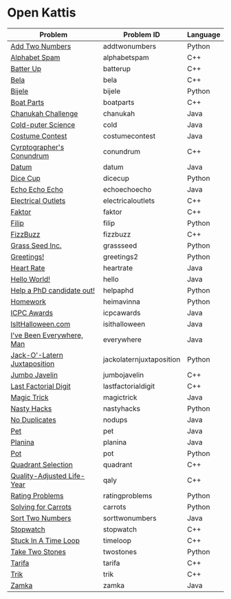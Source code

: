# Open Kattis

| Problem | Problem ID | Language |
| --- | --- | --- |
| [Add Two Numbers](https://open.kattis.com/problems/addtwonumbers)<a name="Add Two Numbers"></a> | addtwonumbers | Python |
| [Alphabet Spam](https://open.kattis.com/problems/alphabetspam)<a name="alphabetspam"></a> | alphabetspam | C++ |
| [Batter Up](https://open.kattis.com/problems/batterup)<a name="Batter Up"></a> | batterup | C++ |
| [Bela](https://open.kattis.com/problems/bela)<a name="Bela"></a> | bela | C++ |
| [Bijele](https://open.kattis.com/problems/bijele)<a name="Bijele"></a> | bijele | Python |
| [Boat Parts](https://open.kattis.com/problems/boatparts)<a name="Boat Parts"></a> | boatparts | C++ |
| [Chanukah Challenge](https://open.kattis.com/problems/chanukah)<a name="Chanukah Challenge"></a> | chanukah | Java |
| [Cold-puter Science](https://open.kattis.com/problems/cold)<a name="Cold-puter Science"></a> | cold | Java |
| [Costume Contest](https://open.kattis.com/problems/costumecontest)<a name="Costume Contest"></a> | costumecontest | Java |
| [Cyrptographer's Conundrum](https://open.kattis.com/problems/conundrum)<a name="Cryptographer's Conundrum"></a> | conundrum | C++ |
| [Datum](https://open.kattis.com/problems/datum)<a name="Datum"></a> | datum | Java |
| [Dice Cup](https://open.kattis.com/problems/dicecup)<a name="Dice Cup"></a> | dicecup | Python |
| [Echo Echo Echo](https://open.kattis.com/problems/echoechoecho)<a name="Echo Echo Echo"></a> | echoechoecho | Java |
| [Electrical Outlets](https://open.kattis.com/problems/electricaloutlets)<a name="Electrical Outlets"></a> | electricaloutlets | C++ |
| [Faktor](https://open.kattis.com/problems/faktor)<a name="Faktor"></a> | faktor | C++ |
| [Filip](https://open.kattis.com/problems/filip)<a name="Filip"></a> | filip | Python |
| [FizzBuzz](https://open.kattis.com/problems/fizzbuzz)<a name="FizzBuzz"></a> | fizzbuzz | C++ |
| [Grass Seed Inc.](https://open.kattis.com/problems/grassseed)<a name="Grass Seed Inc."></a> | grassseed | Python |
| [Greetings!](https://open.kattis.com/problems/greetings2)<a name="Greetings!"></a> | greetings2 | Python |
| [Heart Rate](https://open.kattis.com/problems/heartrate)<a name="Heart Rate"></a> | heartrate | Java |
| [Hello World!](https://open.kattis.com/problems/hello)<a name="Hello World!"></a> | hello | Java |
| [Help a PhD candidate out!](https://open.kattis.com/problems/helpaphd)<a name="Help a PhD candidate out!"></a> | helpaphd | Python |
| [Homework](https://open.kattis.com/problems/heimavinna)<a name="Homework"></a> | heimavinna | Python |
| [ICPC Awards](https://open.kattis.com/problems/icpcawards)<a name="ICPC Awards"></a> | icpcawards | Java |
| [IsItHalloween.com](https://open.kattis.com/problems/isithalloween)<a name="IsItHalloween.com"></a> | isithalloween | Java |
| [I've Been Everywhere, Man](https://open.kattis.com/problems/everywhere)<a name="I've Been Everywhere, Man"></a> | everywhere | Java |
| [Jack-O'-Latern Juxtaposition](https://open.kattis.com/problems/jackolaternjuxtaposition)<a name="Jack-O'-Latern Juxtaposition"></a> | jackolaternjuxtaposition | Python |
| [Jumbo Javelin](https://open.kattis.com/problems/jumbojavelin)<a name="Jumbo Javelin"></a> | jumbojavelin | C++ |
| [Last Factorial Digit](https://open.kattis.com/problems/lastfactorialdigit)<a name="Last Factorial Digit"></a> | lastfactorialdigit | C++ |
| [Magic Trick](https://open.kattis.com/problems/magictrick)<a name="Magic Trick"></a> | magictrick | Java |
| [Nasty Hacks](https://open.kattis.com/problems/nastyhacks)<a name="Nasty Hacks"></a> | nastyhacks | Python |
| [No Duplicates](https://open.kattis.com/problems/nodups)<a name="No Duplicates"></a> | nodups | Java |
| [Pet](https://open.kattis.com/problems/pet)<a name="Pet"></a> | pet | Java |
| [Planina](https://open.kattis.com/problems/planina)<a name="Planina"></a> | planina | Java |
| [Pot](https://open.kattis.com/problems/pot)<a name="Pot"></a> | pot | Python |
| [Quadrant Selection](https://open.kattis.com/problems/quadrant)<a name="Quadrant Selection"></a> | quadrant | C++ |
| [Quality-Adjusted Life-Year](https://open.kattis.com/problems/qaly)<a name="Quality-Adjusted Life-Year"></a> | qaly | C++ |
| [Rating Problems](https://open.kattis.com/problems/ratingproblems)<a name="Rating Problems"></a> | ratingproblems | Python |
| [Solving for Carrots](https://open.kattis.com/problems/carrots)<a name="Solving for Carrots"></a> | carrots | Python |
| [Sort Two Numbers](https://open.kattis.com/problems/sorttwonumbers)<a name="Sort Two Numbers"></a> | sorttwonumbers | Java |
| [Stopwatch](https://open.kattis.com/problems/stopwatch)<a name="Stopwatch"></a> | stopwatch | C++ |
| [Stuck In A Time Loop](https://open.kattis.com/problems/timeloop)<a name="Stuck In A Time Loop"></a> | timeloop | C++ |
| [Take Two Stones](https://open.kattis.com/problems/twostones)<a name="Take Two Stones"></a> | twostones | Python |
| [Tarifa](https://open.kattis.com/problems/tarifa)<a name="Tarifa"></a> | tarifa | C++ |
| [Trik](https://open.kattis.com/problems/trik)<a name="Trik"></a> | trik | C++ |
| [Zamka](https://open.kattis.com/problems/zamka)<a name="Zamka"></a> | zamka | Java |
